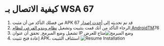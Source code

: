 # كيفية  الاتصال بـ WSA 67
1. من فضلك التأكد من أن مثبت APK قد تم تحديثه إلى [أحدث إصدار](https://www.microsoft.com/store/productId/9P2JFQ43FPPG "APK Installer")  67
2. الرجاء التأكد  من أنك قمت بتثبيت وتشغيل [نظام ويندو الفرعي لنظام AndroidTM](https://www.microsoft.com/store/productId/9P3395VX91NR)76
3. تشغيل وضع المبرمج, تحقق أن عنوان IP متاح للعرض![وضع المبرمج ](https://raw.githubusercontent.com/Paving-Base/APK-Installer/screenshots/Documents/Tutorials/How%20To%20Connect%20WSA/Images/Snipaste_2022-10-02_19-02-09.png)
4. إعادة فتح تثبيت APK، استئناف التثبيت ![Resume Installation
](https://raw.githubusercontent.com/Paving-Base/APK-Installer/screenshots/Documents/Tutorials/How%20To%20Connect%20WSA/Images/Snipaste_2022-10-02_17-34-04.png)
